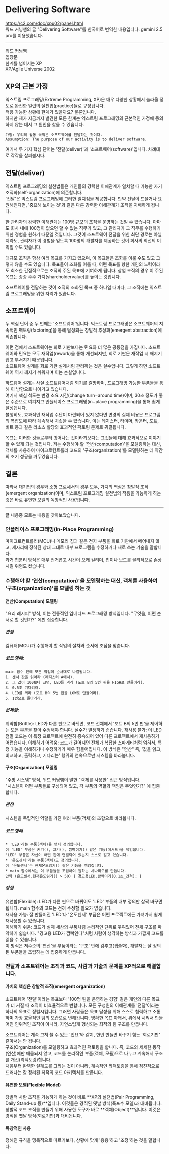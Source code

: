 # Delivering Software

https://c2.com/doc/xpu02/panel.html    
워드 커닝햄의 글 "Delivering Software"를 한국어로 번역한 내용입니다.  gemini 2.5 pro를 이용했습니다.

---
워드 커닝햄  
입장문  
한계를 넘어서는 XP  
XP/Agile Universe 2002  

## XP의 근본 가정
익스트림 프로그래밍(Extreme Programming, XP)은 매우 다양한 상황에서 놀라울 정도로 완전한 일련의 실천법(practice)들로 구성됩니다.  
적용 가능한 상황에 한계가 있을까요? 물론입니다.   
하지만 제가 지금까지 발견한 모든 한계는 익스트림 프로그래밍의 근본적인 가정에 동의하지 않는 데서 그 원인을 찾을 수 있습니다.  

```
가정: 우리의 활동 목적은 소프트웨어를 전달하는 것이다.
Assumption: The purpose of our activity is to deliver software.
```

여기서 두 가지 핵심 단어는 '전달(deliver)'과 '소프트웨어(software)'입니다. 차례대로 각각을 살펴봅시다. 

## 전달(deliver)
익스트림 프로그래밍의 실천법들은 개인들의 강력한 이해관계가 일치할 때 가능한 자기 조직화(self-organization)에 의존합니다.   
'전달'은 익스트림 프로그래밍에 그러한 일치점을 제공합니다. 만약 전달이 드물거나 요원해진다면, '중요해 보이는 것'과 같은 다른 강력한 이해관계가 조직을 지배하게 됩니다.  
  
한 관리자의 강력한 이해관계는 100명 규모의 조직을 운영하는 것일 수 있습니다. 아마도 회사 내에 100명이 없으면 할 수 없는 직무가 있고, 그 관리자가 그 직무를 수행하기 위한 경험을 원하기 때문일 것입니다. 그것이 소프트웨어 전달을 위한 최단 경로는 아닐지라도, 관리자가 이 경험을 얻도록 100명의 개발자를 제공하는 것이 회사의 최선의 이익일 수도 있습니다.  
  
대규모 조직은 항상 여러 목표를 가지고 있으며, 이 목표들은 조화를 이룰 수도 있고 그렇지 않을 수도 있습니다. 
목표들이 조화를 이룰 때, 어떤 목표를 향한 개인의 노력이라도 최소한 간접적으로는 조직의 주된 목표에 기여하게 됩니다. 상업 조직의 경우 이 주된 목표는 종종 주주 가치(shareholdervalue)를 높이는 것입니다.     
  
소프트웨어를 전달하는 것이 조직의 조화된 목표 중 하나일 때마다, 그 조직에는 익스트림 프로그래밍을 위한 자리가 있습니다.  

## 소프트웨어
두 핵심 단어 중 두 번째는 '소프트웨어'입니다. 익스트림 프로그래밍은 소프트웨어의 지속적인 팩토링(factoring)을 통해 달성되는 창발적 추상화(emergent abstraction)에 의존합니다.   

이런 점에서 소프트웨어는 회로 기판보다는 민요와 더 많은 공통점을 가집니다. 소프트웨어와 민요는 모두 재작업(rework)을 통해 개선되지만, 회로 기판은 재작업 시 깨지기 쉽고 부서지기 때문입니다.   
소프트웨어 설계를 회로 기판 설계처럼 관리하는 것은 실수입니다. 그렇게 하면 소프트웨어 역시 깨지기 쉬워지며 이는 손실입니다.  
  
하드웨어 설계는 사실 소프트웨어처럼 되기를 갈망하며, 프로그래밍 가능한 부품들을 통해 이 방향으로 나아가고 있습니다.   
여기서 핵심 척도는 변경 소요 시간(change turn−around time)이며, 30초 정도가 좋은 수준으로 여겨지고 인플레이스 프로그래밍(in−place programming)을 통해 쉽게 달성됩니다.   
불행히도, 효과적인 재작업 수단이 마련되어 있지 않다면 변경의 실제 비용은 프로그램의 복잡도에 따라 계속해서 치솟을 수 있습니다. 이는 레지스터, 타이머, 카운터, 포트, 비트 등과 같은 리소스 할당의 효과적인 팩토링 문제로 귀결됩니다.  
  
목표는 이러한 것들로부터 벗어나는 것이라기보다는 그것들에 대해 효과적으로 이야기할 수 있게 되는 것입니다. 저는 수행해야 할 '연산(computation)'을 모델링하는 대신, 객체를 사용하여 마이크로컨트롤러 코드의 '구조(organization)'를 모델링하는 데 약간의 초기 성공을 거두었습니다.  
  
## 결론  
따라서 대기업의 경우와 소형 프로세서의 경우 모두, 가치의 핵심은 창발적 조직(emergent organization)이며, 익스트림 프로그래밍 실천법의 적용을 가능하게 하는 것은 바로 유연한 모델의 독창적인 사용입니다.

---
글 내용중 모르는 내용을 찾아보았습니다.

### 인플레이스 프로그래밍(In-Place Programming)
마이크로컨트롤러(MCU)나 메모리 칩과 같은 전자 부품을 회로 기판에서 떼어내지 않고, 제자리에 장착된 상태 그대로 내부 프로그램을 수정하거나 새로 쓰는 기술을 말합니다.  
과거 칩분리 방식은 매우 번거롭고 시간이 오래 걸리며, 칩이나 보드를 물리적으로 손상시킬 위험도 컸습니다.

### 수행해야 할 '연산(computation)'을 모델링하는 대신, 객체를 사용하여 '구조(organization)'를 모델링 하는 것
#### 연산(Computation) 모델링
"요리 레시피" 방식, 이는 전통적인 임베디드 프로그래밍 방식입니다. "무엇을, 어떤 순서로 할 것인가?" 에만 집중합니다.

##### 관점
컴퓨터(MCU)가 수행해야 할 작업의 절차와 순서에 초점을 맞춥니다.

##### 코드 형태:  
```
main 함수 안에 모든 작업이 순서대로 나열됩니다.
1. 센서 값을 읽어라 (레지스터 A에서).
2. 그 값이 100보다 크면, LED를 켜라 (포트 B의 5번 핀을 HIGH로 만들어라).
3. 0.5초 기다려라.
4. LED를 꺼라 (포트 B의 5번 핀을 LOW로 만들어라).
5. 1번으로 돌아가라.
```

##### 문제점:
취약함(Brittle): LED가 다른 핀으로 바뀌면, 코드 전체에서 '포트 B의 5번 핀'을 제어하는 모든 부분을 찾아 수정해야 합니다. 실수가 발생하기 쉽습니다.
재사용 불가: 이 LED 점멸 코드는 이 특정 프로젝트에 완전히 종속되어 있어 다른 프로젝트에서 재사용하기 어렵습니다.
이해하기 어려움: 코드가 길어지면 전체가 복잡한 스파게티처럼 얽혀서, 특정 기능을 이해하거나 수정하기가 매우 힘들어집니다. 이 방식은 "연산" 즉, '값을 읽고, 비교하고, 출력하고, 기다리는' 행위의 연속으로만 시스템을 바라봅니다.

#### 구조(Organization) 모델링
"주방 시스템" 방식, 워드 커닝햄이 말한 "객체를 사용한" 접근 방식입니다.  
"시스템이 어떤 부품들로 구성되어 있고, 각 부품의 역할과 책임은 무엇인가?" 에 집중합니다.

##### 관점
시스템을 독립적인 역할을 가진 여러 부품(객체)의 조합으로 바라봅니다.

##### 코드 형태
```
* 'LED'라는 부품(객체)을 먼저 정의합니다.
이 'LED' 부품은 켜기(), 끄기(), 깜빡이기() 같은 기능(메서드)을 책임집니다.
'LED' 부품은 자신이 어떤 핀에 연결되어 있는지 스스로 알고 있습니다.
* '온도센서'라는 부품(객체)도 정의합니다.
이 '온도센서'는 현재온도읽기() 같은 기능을 책임집니다.
* main 함수에서는 이 부품들을 조립하여 원하는 시나리오를 만듭니다.
만약 (온도센서.현재온도읽기() > 50) { 경고용LED.깜빡이기(0.1초_간격); }
```

##### 장점
유연함(Flexible): LED가 다른 핀으로 바뀌어도 'LED' 부품의 내부 정의만 살짝 바꾸면 됩니다. main 함수의 코드는 전혀 수정할 필요가 없습니다.  
재사용 가능: 잘 만들어진 'LED'나 '온도센서' 부품은 어떤 프로젝트에든 가져가서 쉽게 재사용할 수 있습니다.  
이해하기 쉬움: 코드가 실제 세상의 부품처럼 논리적인 단위로 묶여있어 전체 구조를 파악하기 쉽습니다. "경고용 LED가 깜빡인다"처럼 사람이 생각하는 방식과 가깝게 코드를 읽을 수 있습니다.  
이 방식은 저수준의 '연산'을 부품이라는 '구조' 안에 감추고(캡슐화), 개발자는 잘 정의된 부품들을 조립하는 데 집중하게 만듭니다.

### 전달과 소프트웨어는 조직과 코드, 사람과 기술의 문제를 XP적으로 해결합니다.
#### 가치의 핵심은 창발적 조직(emergent organization)
소프트웨어 '전달'이라는 목표보다 '100명 팀을 운영하는 경험' 같은 개인의 다른 목표가 더 커질 때 조직이 비효율적으로 변합니다.
모든 구성원의 이해관계를 '전달'이라는 하나의 목표로 정렬시킵니다. 그러면 사람들은 목표 달성을 위해 스스로 협력하고 소통하며 가장 효율적인 팀의 모습으로 변해갑니다.
명확한 목표 아래서, 위에서 시켜서 만들어진 인위적인 조직이 아니라, 자연스럽게 형성되는 최적의 팀 구조를 만듭니다.

소프트웨어는 계속 고쳐 쓸 수 있는 '민요'와 같지, 한번 만들면 바꾸기 힘든 '회로기판' 같아서는 안 됩니다.  
구조(Organization)를 모델링하고 효과적인 팩토링을 합니다. 즉, 코드의 세세한 동작(연산)에만 매몰되지 않고, 코드를 논리적인 부품(객체, 모듈)으로 나누고 계속해서 구조를 개선(리팩토링)합니다.  
처음부터 완벽한 설계도를 그리는 것이 아니라, 계속적인 리팩토링을 통해 점진적으로 드러나는 잘 정리된 최적의 코드 아키텍처를 만듭니다.

#### 유연한 모델(Flexible Model)
창발적 사람 조직을 가능하게 하는 것이 바로 **XP의 실천법(Pair Programming, Daily Stand-up 등)**입니다. 이것들은 경직된 옛날 방식(폭포수 모델)과 대비됩니다.
창발적 코드 조직를 만들기 위해 사용한 도구가 바로 **객체(Object)**입니다. 이것은 경직된 옛날 방식(회로기판)과 대비됩니다.

#### 독창적인 사용
정해진 규칙을 맹목적으로 따르기보다, 상황에 맞게 '응용'하고 '조정'하는 것을 말합니다.
